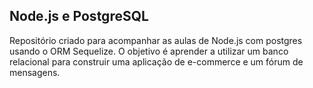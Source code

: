 ## Node.js e PostgreSQL

Repositório criado para acompanhar as aulas de Node.js com postgres usando o ORM Sequelize. O objetivo é aprender a utilizar um banco
relacional para construir uma aplicação de e-commerce e um fórum de mensagens.
